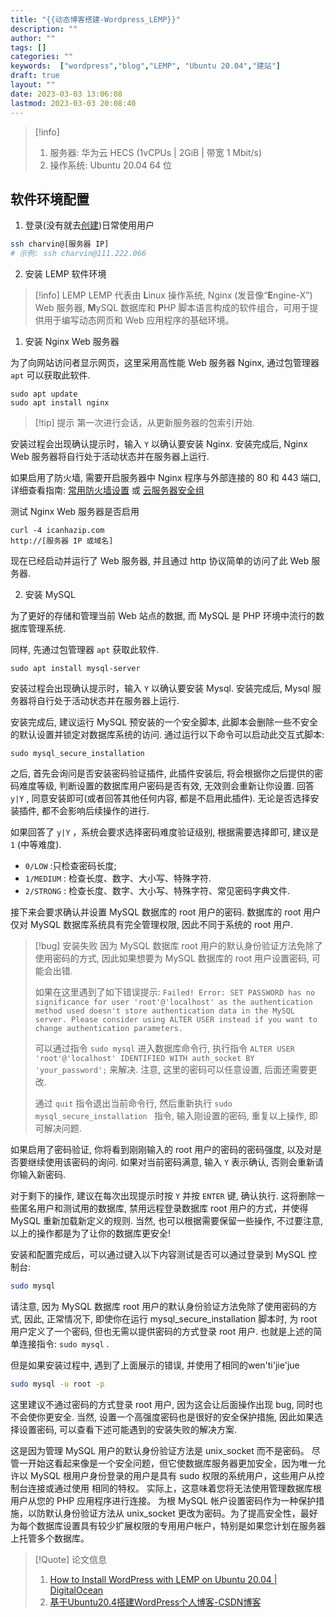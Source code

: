 ```yaml
---
title: "{{动态博客搭建-Wordpress_LEMP}}"
description: ""
author: ""
tags: []
categories: ""
keywords:  ["wordpress","blog","LEMP", "Ubuntu 20.04","建站"]
draft: true
layout: ""
date: 2023-03-03 13:06:08
lastmod: 2023-03-03 20:08:40
---
```



> [!info] 
> 1. 服务器: 华为云 HECS (1vCPUs | 2GiB | 带宽 1 Mbit/s)
> 2. 操作系统: Ubuntu 20.04 64 位

## 软件环境配置

1. 登录(没有就去[创建](../Research/计算机/{8}_linux.md#初始服务器设置))日常使用用户
```bash
ssh charvin@[服务器 IP]
# 示例: ssh charvin@111.222.066
```

2. 安装 LEMP 软件环境

> [!info] LEMP
> LEMP 代表由 **L**inux 操作系统, Nginx (发音像“**E**ngine-X”) Web 服务器, **M**ySQL 数据库和 **P**HP 脚本语言构成的软件组合，可用于提供用于编写动态网页和 Web 应用程序的基础环境。

1. 安装 Nginx Web 服务器

为了向网站访问者显示网页，这里采用高性能 Web 服务器 Nginx, 通过包管理器 `apt` 可以获取此软件.

```
sudo apt update
sudo apt install nginx
```

> [!tip] 提示
> 第一次进行会话，从更新服务器的包索引开始.


安装过程会出现确认提示时，输入 `Y` 以确认要安装 Nginx. 安装完成后, Nginx Web 服务器将自行处于活动状态并在服务器上运行.

如果启用了防火墙, 需要开启服务器中 Nginx 程序与外部连接的 80 和 443 端口, 详细查看指南: [常用防火墙设置](../Research/计算机/{8}_linux.md#常用防火墙设置) 或 [云服务器安全组](../Research/计算机/{8}_linux.md#华为云服务器安全组)


测试 Nginx Web 服务器是否启用

```
curl -4 icanhazip.com
http://[服务器 IP 或域名]
```
现在已经启动并运行了 Web 服务器, 并且通过 http 协议简单的访问了此 Web 服务器. 

2. 安装 MySQL

为了更好的存储和管理当前 Web 站点的数据, 而 MySQL 是 PHP 环境中流行的数据库管理系统.

同样, 先通过包管理器 `apt` 获取此软件.

```
sudo apt install mysql-server
```
安装过程会出现确认提示时，输入 `Y` 以确认要安装 Mysql. 安装完成后, Mysql 服务器将自行处于活动状态并在服务器上运行.

安装完成后, 建议运行 MySQL 预安装的一个安全脚本, 此脚本会删除一些不安全的默认设置并锁定对数据库系统的访问. 通过运行以下命令可以启动此交互式脚本:

```
sudo mysql_secure_installation
```

之后, 首先会询问是否安装密码验证插件, 此插件安装后, 将会根据你之后提供的密码难度等级, 判断设置的数据库用户密码是否有效, 无效则会重新让你设置. 回答 `y|Y` , 同意安装即可(或者回答其他任何内容, 都是不启用此插件). 无论是否选择安装插件, 都不会影响后续操作的进行.

如果回答了 `y|Y` ，系统会要求选择密码难度验证级别, 根据需要选择即可, 建议是 `1` (中等难度). 

- `0/LOW` :只检查密码长度; 
- `1/MEDIUM` : 检查长度、数字、大小写、特殊字符.
- `2/STRONG` : 检查长度、数字、大小写、特殊字符、常见密码字典文件.

  
接下来会要求确认并设置 MySQL 数据库的 root 用户的密码. 数据库的 root 用户仅对 MySQL 数据库系统具有完全管理权限, 因此不同于系统的 root 用户. 

> [!bug] 安装失败
> 因为 MySQL 数据库 root 用户的默认身份验证方法免除了使用密码的方式, 因此如果想要为 MySQL 数据库的 root 用户设置密码, 可能会出错. 
> 
> 如果在这里遇到了如下错误提示:  `Failed! Error: SET PASSWORD has no significance for user 'root'@'localhost' as the authentication method used doesn't store authentication data in the MySQL server. Please consider using ALTER USER instead if you want to change authentication parameters.`
> 
> 可以通过指令 `sudo mysql` 进入数据库命令行, 执行指令 `ALTER USER 'root'@'localhost' IDENTIFIED WITH auth_socket BY 'your_password';` 来解决. 注意, 这里的密码可以任意设置, 后面还需要更改. 
> 
> 通过 `quit` 指令退出当前命令行, 然后重新执行 `sudo mysql_secure_installation ` 指令, 输入刚设置的密码, 重复以上操作, 即可解决问题.


如果启用了密码验证, 你将看到刚刚输入的 root 用户的密码的密码强度, 以及对是否要继续使用该密码的询问. 如果对当前密码满意, 输入 `Y` 表示确认, 否则会重新请你输入新密码.

对于剩下的操作, 建议在每次出现提示时按 `Y` 并按 `ENTER` 键, 确认执行. 这将删除一些匿名用户和测试用的数据库, 禁用远程登录数据库 root 用户的方式，并使得 MySQL 重新加载新定义的规则. 当然, 也可以根据需要保留一些操作, 不过要注意, 以上的操作都是为了让你的数据库更安全!

安装和配置完成后，可以通过键入以下内容测试是否可以通过登录到 MySQL 控制台: 

```bash
sudo mysql
```


请注意, 因为 MySQL 数据库 root 用户的默认身份验证方法免除了使用密码的方式, 因此, 正常情况下, 即使你在运行 mysql_secure_installation 脚本时, 为 root 用户定义了一个密码, 但也无需以提供密码的方式登录 root 用户. 也就是上述的简单连接指令: `sudo mysql` .

但是如果安装过程中, 遇到了上面展示的错误, 并使用了相同的wen'ti'jie'jue
```bash
sudo mysql -u root -p
```



这里建议不通过密码的方式登录 root 用户, 因为这会让后面操作出现 bug, 同时也不会使你更安全. 当然, 设置一个高强度密码也是很好的安全保护措施, 因此如果选择设置密码, 可以查看下述可能遇到的安装失败的解决方案.





这是因为管理 MySQL 用户的默认身份验证方法是 unix_socket 而不是密码。 尽管一开始这看起来像是一个安全问题，但它使数据库服务器更加安全，因为唯一允许以 MySQL 根用户身份登录的用户是具有 sudo 权限的系统用户，这些用户从控制台连接或通过使用 相同的特权。 实际上，这意味着您将无法使用管理数据库根用户从您的 PHP 应用程序进行连接。 为根 MySQL 帐户设置密码作为一种保护措施，以防默认身份验证方法从 unix_socket 更改为密码。为了提高安全性，最好为每个数据库设置具有较少扩展权限的专用用户帐户，特别是如果您计划在服务器上托管多个数据库。

> [!Quote] 论文信息
>1. [How to Install WordPress with LEMP on Ubuntu 20.04 | DigitalOcean](https://www.digitalocean.com/community/tutorials/how-to-install-wordpress-with-lemp-on-ubuntu-20-04)
>2. [基于Ubuntu20.4搭建WordPress个人博客-CSDN博客](https://blog.csdn.net/TM2022/article/details/124386462)
